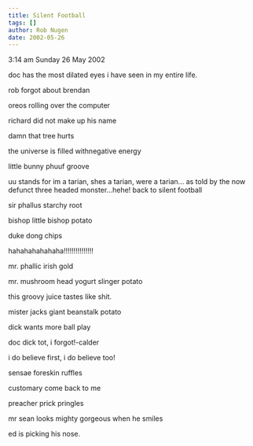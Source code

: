 ```yaml
---
title: Silent Football
tags: []
author: Rob Nugen
date: 2002-05-26
---
```


<title></title>
<p class=date>3:14 am Sunday 26 May 2002</p>

<p class=message>doc has the most dilated eyes i have seen in my
entire life.</p>

<p class=message>rob forgot about brendan</p>

<p class=message>oreos rolling over the computer</p>

<p class=message>richard did not make up his name</p>

<p class=message>damn that tree hurts</p>

<p class=message>the universe is filled withnegative energy</p>

<p class=message>little bunny phuuf groove</p>

<p class=message>uu stands for im a tarian, shes a tarian, were a
tarian... as told by the now defunct three headed monster...hehe! back
to silent football</p>

<p class=message>sir phallus starchy root</p>

<p class=message>bishop little bishop potato</p>

<p class=message>duke dong chips</p>

<p class=message>hahahahahahaha!!!!!!!!!!!!!!!</p>

<p class=message>mr. phallic irish gold</p>

<p class=message>mr.  mushroom head yogurt slinger potato</p>

<p class=message>this groovy juice tastes like shit.</p>

<p class=message>mister jacks giant beanstalk potato</p>

<p class=message>dick wants more ball play</p>

<p class=message>doc dick tot, i forgot!-calder</p>

<p class=message>i do believe first, i do believe too!</p>

<p class=message>sensae foreskin ruffles</p>

<p class=message>customary come back to me</p>

<p class=message>preacher prick pringles</p>

<p class=message>mr sean looks mighty gorgeous when he smiles</p>

<p class=message>ed is picking his nose.</p>


